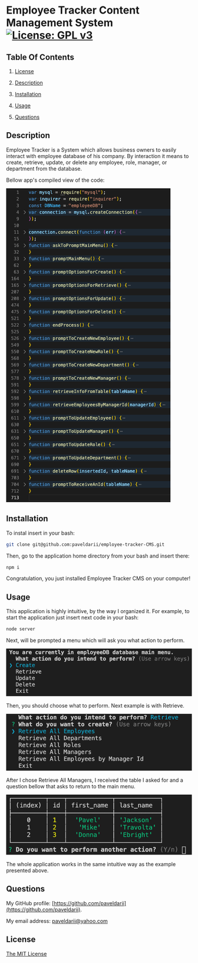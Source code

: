 # Employee Tracker Content Management System [![License: GPL v3](https://img.shields.io/badge/License-MIT-yellow.svg)](https://opensource.org/licenses/MIT)

## Table Of Contents

1. [License](#license)

2. [Description](#description)

3. [Installation](#installation)

4. [Usage](#usage)

5. [Questions](#questions)

## Description

Employee Tracker is a System which allows business owners to easily interact with employee database of his company.
By interaction it means to create, retrieve, update, or delete any employee, role, manager, or department from the database.

Bellow app's compiled view of the code:

![main-menu](screenshots/code.jpg)

## Installation

To instal insert in your bash:

```bash
git clone git@github.com:paveldarii/employee-tracker-CMS.git
```

Then, go to the application home directory from your bash and insert there:

```bash
npm i
```

Congratulation, you just installed Employee Tracker CMS on your computer!

## Usage

This application is highly intuitive, by the way I organized it.
For example, to start the application just insert next code in your bash:

```bash
node server
```

Next, will be prompted a menu which will ask you what action to perform.

![main-menu](screenshots/main-menu.jpg)

Then, you should choose what to perform. Next example is with Retrieve.

![retrieve-main](screenshots/retrieve-main.png)

After I chose Retrieve All Managers, I received the table I asked for and a question bellow that asks to return to the main menu.

![manager response](screenshots/response.jpg)

The whole application works in the same intuitive way as the example presented above.

## Questions

My GitHub profile: [https://github.com/paveldarii](https://github.com/paveldarii).

My email address: paveldarii@yahoo.com

## License

[The MIT License](https://opensource.org/licenses/MIT/)
